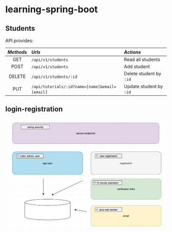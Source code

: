 # learning-spring-boot
 
## Students

API provides:

| *Methods*  | *Urls*                                          | *Actions*               |
|:----------:|:------------------------------------------------|:------------------------|
|    GET     | `/api/v1/students`                              | Read all students       |
|    POST    | `/api/v1/students`                              | Add student             |
|    DELETE  | `/api/v1/students/:id`                          | Delete student by `:id` |
|    PUT     | `/api/tutorials/:id?name=[name]&email=[email]`  | Update student by `:id` |

## login-registration

![diagram](https://github.com/david-villamil/learning-spring-boot/blob/main/login-registration/screenshots/diagram.png)
